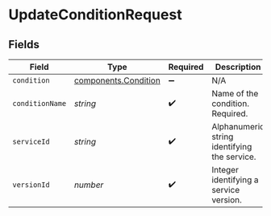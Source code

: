 # UpdateConditionRequest


## Fields

| Field                                                    | Type                                                     | Required                                                 | Description                                              | Example                                                  |
| -------------------------------------------------------- | -------------------------------------------------------- | -------------------------------------------------------- | -------------------------------------------------------- | -------------------------------------------------------- |
| `condition`                                              | [components.Condition](../../models/shared/condition.md) | :heavy_minus_sign:                                       | N/A                                                      |                                                          |
| `conditionName`                                          | *string*                                                 | :heavy_check_mark:                                       | Name of the condition. Required.                         | test-condition                                           |
| `serviceId`                                              | *string*                                                 | :heavy_check_mark:                                       | Alphanumeric string identifying the service.             | SU1Z0isxPaozGVKXdv0eY                                    |
| `versionId`                                              | *number*                                                 | :heavy_check_mark:                                       | Integer identifying a service version.                   | 1                                                        |